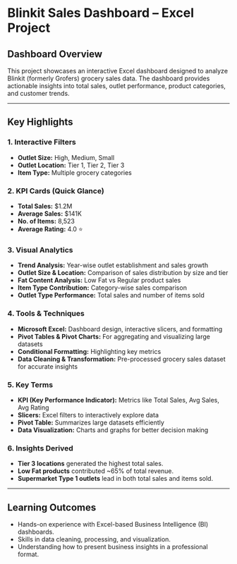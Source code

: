 # Blinkit Sales Dashboard – Excel Project

## Dashboard Overview

This project showcases an interactive Excel dashboard designed to analyze Blinkit (formerly Grofers) grocery sales data. The dashboard provides actionable insights into total sales, outlet performance, product categories, and customer trends.

---

## Key Highlights

### 1. Interactive Filters
- **Outlet Size:** High, Medium, Small
- **Outlet Location:** Tier 1, Tier 2, Tier 3
- **Item Type:** Multiple grocery categories

### 2. KPI Cards (Quick Glance)
- **Total Sales:** $1.2M
- **Average Sales:** $141K
- **No. of Items:** 8,523
- **Average Rating:** 4.0 ⭐

### 3. Visual Analytics
- **Trend Analysis:** Year-wise outlet establishment and sales growth
- **Outlet Size & Location:** Comparison of sales distribution by size and tier
- **Fat Content Analysis:** Low Fat vs Regular product sales
- **Item Type Contribution:** Category-wise sales comparison
- **Outlet Type Performance:** Total sales and number of items sold

### 4. Tools & Techniques
- **Microsoft Excel:** Dashboard design, interactive slicers, and formatting
- **Pivot Tables & Pivot Charts:** For aggregating and visualizing large datasets
- **Conditional Formatting:** Highlighting key metrics
- **Data Cleaning & Transformation:** Pre-processed grocery sales dataset for accurate insights

### 5. Key Terms
- **KPI (Key Performance Indicator):** Metrics like Total Sales, Avg Sales, Avg Rating
- **Slicers:** Excel filters to interactively explore data
- **Pivot Table:** Summarizes large datasets efficiently
- **Data Visualization:** Charts and graphs for better decision making

### 6. Insights Derived
- **Tier 3 locations** generated the highest total sales.
- **Low Fat products** contributed ~65% of total revenue.
- **Supermarket Type 1 outlets** lead in both total sales and items sold.

---

## Learning Outcomes

- Hands-on experience with Excel-based Business Intelligence (BI) dashboards.
- Skills in data cleaning, processing, and visualization.
- Understanding how to present business insights in a professional format.
